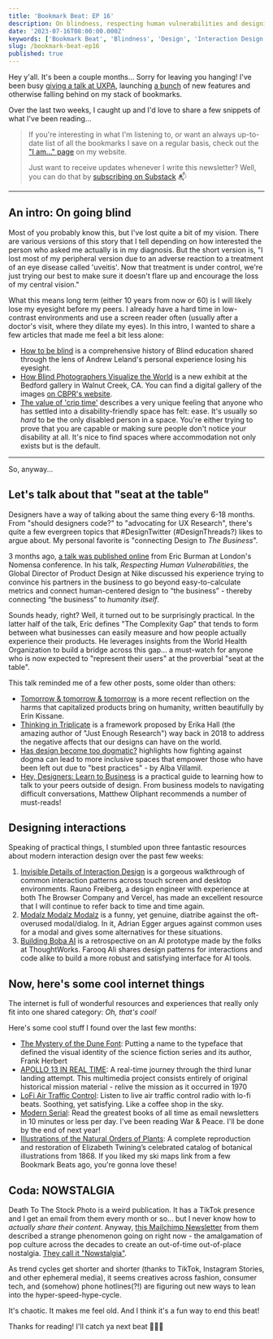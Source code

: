 ```yaml
---
title: 'Bookmark Beat: EP 16'
description: On blindness, respecting human vulnerabilities and designing better interactions
date: '2023-07-16T08:00:00.000Z'
keywords: ['Bookmark Beat', 'Blindness', 'Design', 'Interaction Design', 'Cool Things']
slug: /bookmark-beat-ep16
published: true
---
```


Hey y'all. It's been a couple months... Sorry for leaving you hanging! I've been busy [giving a talk at UXPA](/talks/uxpa2023), launching [a bunch](https://dreamindani.com/archive/more-than-a-makeover-a-behind-the-scenes-look-at-stemmas-redesign) of new features and otherwise falling behind on my stack of bookmarks.

Over the last two weeks, I caught up and I'd love to share a few snippets of what I've been reading...

> If you're interesting in what I'm listening to, or want an always up-to-date list of all the bookmarks I save on a regular basis, check out the ["I am..." page](/iam) on my website.
> 
> Just want to receive updates whenever I write this newsletter? Well, you can do that by [subscribing on Substack](https://bookmarkbeat.substack.com/?showWelcome=true) 📬

---

## An intro: On going blind

Most of you probably know this, but I've lost quite a bit of my vision. There are various versions of this story that I tell depending on how interested the person who asked me actually is in my diagnosis. But the short version is, "I lost most of my peripheral version due to an adverse reaction to a treatment of an eye disease called 'uveitis'. Now that treatment is under control, we're just trying our best to make sure it doesn't flare up and encourage the loss of my central vision."

What this means long term (either 10 years from now or 60) is I will likely lose my eyesight before my peers. I already have a hard time in low-contrast environments and use a screen reader often (usually after a doctor's visit, where they dilate my eyes). In this intro, I wanted to share a few articles that made me feel a bit less alone:

- [How to be blind](https://www.newyorker.com/culture/the-weekend-essay/how-to-be-blind) is a comprehensive history of Blind education shared through the lens of Andrew Leland's personal experience losing his eyesight.
- [How Blind Photographers Visualize the World](https://www.kqed.org/forum/2010101893708/how-blind-photographers-visualize-the-world) is a new exhibit at the Bedford gallery in Walnut Creek, CA. You can find a digital gallery of the images [on CBPR's website](https://cbpr.co/press/sightunseen/).
- [The value of 'crip time'](https://www.firstpost.com/living/the-value-of-crip-time-discarding-notions-of-productivity-and-guilt-to-listen-to-the-rhythms-of-our-bodies-8440551.html) describes a very unique feeling that anyone who has settled into a disability-friendly space has felt: ease. It's usually so *hard* to be the only disabled person in a space. You're either trying to prove that you are capable or making sure people don't notice your disability at all. It's nice to find spaces where accommodation not only exists but is the default.

---

So, anyway...

## Let's talk about that "seat at the table"

Designers have a way of talking about the same thing every 6-18 months. From "should designers code?" to "advocating for UX Research", there's quite a few evergreen topics that #DesignTwitter (#DesignThreads?) likes to argue about. My personal favorite is "connecting Design to *The Business*".

3 months ago, [a talk was published online](https://www.youtube.com/watch?v=5j7I7ddboZE) from Eric Burman at London's Nomensa conference. In his talk, *Respecting Human Vulnerabilities*, the Global Director of Product Design at Nike discussed his experience trying to convince his partners in the business to go beyond easy-to-calculate metrics and connect human-centered design to “the business” - thereby connecting “the business” to *humanity itself*.

Sounds heady, right? Well, it turned out to be surprisingly practical. In the latter half of the talk, Eric defines "The Complexity Gap" that tends to form between what businesses can easily measure and how people actually experience their products. He leverages insights from the World Health Organization to build a bridge across this gap... a must-watch for anyone who is now expected to "represent their users" at the proverbial "seat at the table".

This talk reminded me of a few other posts, some older than others:
- [Tomorrow & tomorrow & tomorrow](https://erinkissane.com/tomorrow-and-tomorrow-and-tomorrow) is a more recent reflection on the harms that capitalized products bring on humanity, written beautifully by Erin Kissane.
- [Thinking in Triplicate](https://medium.com/mule-design/a-three-part-plan-to-save-the-world-98653a20a12f) is a framework proposed by Erika Hall (the amazing author of "Just Enough Research") way back in 2018 to address the negative affects that our designs can have on the world.
- [Has design become too dogmatic?](https://www.fastcompany.com/90854287/has-design-become-too-dogmatic) highlights how fighting against dogma can lead to more inclusive spaces that empower those who have been left out due to "best practices" - by Alba Villamil.
- [Hey, Designers: Learn to Business](https://matthewoliphant.com/writing/hey-designers-learn-to-business) is a practical guide to learning how to talk to your peers outside of design. From business models to navigating difficult conversations, Matthew Oliphant recommends a number of must-reads!

## Designing interactions

Speaking of practical things, I stumbled upon three fantastic resources about modern interaction design over the past few weeks:
1. [Invisible Details of Interaction Design](https://rauno.me/craft/interaction-design) is a gorgeous walkthrough of common interaction patterns across touch screen and desktop environments. Rauno Freiberg, a design engineer with experience at both The Browser Company and Vercel, has made an excellent resource that I will continue to refer back to time and time again.
2. [Modalz Modalz Modalz](https://modalzmodalzmodalz.com/) is a funny, yet genuine, diatribe against the oft-overused modal/dialog. In it, Adrian Egger argues against common uses for a modal and gives some alternatives for these situations.
3. [Building Boba AI](https://martinfowler.com/articles/building-boba.html) is a retrospective on an AI prototype made by the folks at ThoughtWorks. Farooq Ali shares design patterns for interactions and code alike to build a more robust and satisfying interface for AI tools.

## Now, here's some cool internet things

The internet is full of wonderful resources and experiences that really only fit into one shared category: *Oh, that's cool!*

Here's some cool stuff I found over the last few months:
- [The Mystery of the Dune Font](https://fontsinuse.com/uses/43515/the-mystery-of-the-dune-font): Putting a name to the typeface that defined the visual identity of the science fiction series and its author, Frank Herbert
- [APOLLO 13 IN REAL TIME](https://apolloinrealtime.org/13/): A real-time journey through the third lunar landing attempt. This multimedia project consists entirely of original historical mission material - relive the mission as it occurred in 1970
- [LoFi Air Traffic Control](https://www.lofiatc.com/): Listen to live air traffic control radio with lo-fi beats. Soothing, yet satisfying. Like a coffee shop in the sky.
- [Modern Serial](https://modernserial.com/): Read the greatest books of all time as email newsletters in 10 minutes or less per day. I've been reading War & Peace. I'll be done by the end of next year!
- [Illustrations of the Natural Orders of Plants](https://www.c82.net/work/?id=373): A complete reproduction and restoration of Elizabeth Twining’s celebrated catalog of botanical illustrations from 1868. If you liked my ski maps link from a few Bookmark Beats ago, you're gonna love these!

## Coda: NOWSTALGIA

Death To The Stock Photo is a weird publication. It has a TikTok presence and I get an email from them every month or so... but I never know how to *actually share their content*. Anyway, [this Mailchimp Newsletter](https://mailchi.mp/deathtostock/nowstalgia-647641?e=ffc22f4045) from them described a strange phenomenon going on right now - the amalgamation of pop culture across the decades to create an out-of-time out-of-place nostalgia. [They call it "Nowstalgia"](https://www.tiktok.com/@dtstrends/video/7206419315849956654).

As trend cycles get shorter and shorter (thanks to TikTok, Instagram Stories, and other ephemeral media), it seems creatives across fashion, consumer tech, and (somehow) phone hotlines(?!) are figuring out new ways to lean into the hyper-speed-hype-cycle.

It's chaotic. It makes me feel old. And I think it's a fun way to end this beat!

Thanks for reading! I'll catch ya next beat 🥁😎🥁